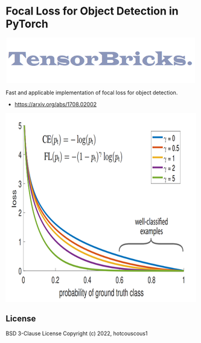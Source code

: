 # Focal Loss for Object Detection in PyTorch

<p align="center">
  <img src="https://github.com/hotcouscous1/Logo/blob/main/TensorBricks_Logo.png" width="500" height="120">
</p>

Fast and applicable implementation of focal loss for object detection.  
- https://arxiv.org/abs/1708.02002

<img src="https://github.com/hotcouscous1/Focal-Loss-in-PyTorch/blob/main/utils/focal_loss.png" width="840" height="500">

## License
BSD 3-Clause License Copyright (c) 2022, hotcouscous1
